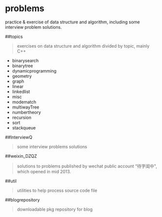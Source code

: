 problems
========

practice & exercise of data structure and algorithm, including some interview problem solutions.

##topics
 > exercises on data structure and algorithm divided by topic, mainly C++
 
 - binarysearch
 - binarytree
 - dynamicprogramming
 - geometry
 - graph
 - linear
 - linkedlist
 - misc
 - modematch
 - multiwayTree
 - numbertheory
 - recursion
 - sort
 - stackqueue
 
##InterviewQ
 > some interview problems solutions
 
##weixin_DZQZ
 > solutions to problems published by wechat public account “待字闺中", which opened in mid 2013.
 
##util
 > utilities to help process source code file 
 
##blogrepository
 > downloadable pkg repository for blog

